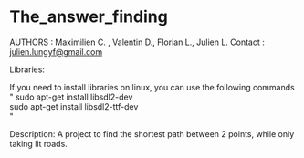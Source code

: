 # The_answer_finding
AUTHORS : Maximilien C. , Valentin D., Florian L., Julien L.
Contact : julien.lungyf@gmail.com

Libraries:

If you need to install libraries on linux, you can use the following commands
"
sudo apt-get install libsdl2-dev                                         
sudo apt-get install libsdl2-ttf-dev                                         
"

Description:
A project to find the shortest path between 2 points, while 
only taking lit roads.
